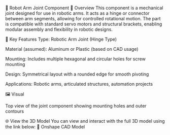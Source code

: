 🔧 Robot Arm Joint Component
📌 Overview
This component is a mechanical joint designed for use in robotic arms. It acts as a hinge or connector between arm segments, allowing for controlled rotational motion. The part is compatible with standard servo motors and structural brackets, enabling modular assembly and flexibility in robotic designs.

🧩 Key Features
Type: Robotic Arm Joint (Hinge Type)

Material (assumed): Aluminum or Plastic (based on CAD usage)

Mounting: Includes multiple hexagonal and circular holes for screw mounting

Design: Symmetrical layout with a rounded edge for smooth pivoting

Applications: Robotic arms, articulated structures, automation projects

🖼️ Visual

Top view of the joint component showing mounting holes and outer contours

🌐 View the 3D Model
You can view and interact with the full 3D model using the link below:
🔗 Onshape CAD Model

